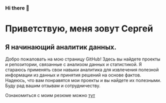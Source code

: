 ### Hi there 👋

# Приветствую, меня зовут Сергей

## Я начинающий аналитик данных.
Добро пожаловать на мою страницу GitHub! Здесь вы найдете проекты и репозитории, связанные с анализом данных и статистикой. Я стараюсь применять свои навыки аналитика для извлечения полезной информации из данных и принятия решений на основе фактов. Надеюсь, что вам понравятся мои проекты и вы найдете их полезными. Буду рад вашим отзывам и сотрудничеству.

Ознакомиться с моим резюме можно [тут](https://hh.ru/resume/91efa9efff0cb9c6ab0039ed1f58446d65486f)

<!--
**Sevav/Sevav** is a ✨ _special_ ✨ repository because its `README.md` (this file) appears on your GitHub profile.

Here are some ideas to get you started:

- 🔭 I’m currently working on ...
- 🌱 I’m currently learning ...
- 👯 I’m looking to collaborate on ...
- 🤔 I’m looking for help with ...
- 💬 Ask me about ...
- 📫 How to reach me: ...
- 😄 Pronouns: ...
- ⚡ Fun fact: ...
-->
